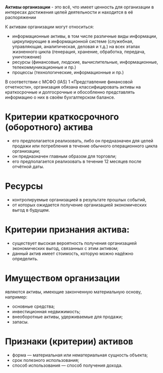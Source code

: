 **Активы организации** - это всё, что имеет ценность для организации в интересах достижения целей деятельности и находится в её распоряжении

К активам организации могут относиться:
 - информационные активы, в том числе различные виды информации, циркулирующие в информационной системе (служебная, управляющая, аналитическая, деловая и т.д.) на всех этапах жизненного цикла (генерация, хранение, обработка, передача, уничтожение)
 - ресурсы (финансовые, людские, вычислительные, информационные, телекоммуникационные и пр.)
- процессы (технологические, информационные и пр.)


В соответствии с МСФО (IAS) 1 «Представление финансовой отчетности», организация обязана классифицировать активы на краткосрочные и долгосрочные и обособленно представлять информацию о них в своём бухгалтерском балансе.

# Критерии краткосрочного (оборотного) актива

- его предполагается реализовать, либо он предназначен для целей продажи или потребления в течение обычного операционного цикла организации;
- он предназначен главным образом для торговли;
- его предполагается реализовать в течение 12 месяцев после отчётной даты.

# Ресурсы

- контролируемые организацией в результате прошлых событий,
- от которых ожидается получение организацией экономических выгод в будущем.


# Критерии признания актива:

- существует высокая вероятность получения организацией экономических выгод, связанных с этим активом;
- данный актив имеет стоимость, которую можно надёжно определить.


# Имуществом организации

являются активы, имеющие законченную материальную основу, например:

- основные средства;
- инвестиционная недвижимость;
- внеоборотные активы, удерживаемые для продажи;
- запасы.

# Признаки (критерии) активов

- форма — материальная или нематериальная сущность объекта;
- срок полезного использования;
- способ использования — способ получения дохода.

